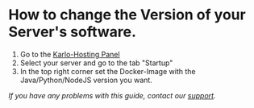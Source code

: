 # How to change the Version of your Server's software.

1. Go to the [Karlo-Hosting Panel](https://panel.karlo-hosting.com/)
2. Select your server and go to the tab "Startup"
3. In the top right corner set the Docker-Image with the Java/Python/NodeJS version you want.

_If you have any problems with this guide, contact our_ [_support_](https://customer.karlo-hosting.com/)_._
